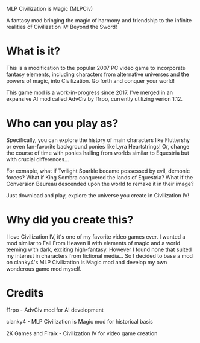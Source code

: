 MLP Civilization is Magic (MLPCiv)

A fantasy mod bringing the magic of harmony and friendship to the infinite realities of Civilization IV: Beyond the Sword!

# What is it?
This is a modification to the popular 2007 PC video game to incorporate fantasy elements, including characters from alternative universes and the powers of magic, into Civilization.
Go forth and conquer your world!

This game mod is a work-in-progress since 2017. I've merged in an expansive AI mod called AdvCiv by f1rpo, currently utilizing verion 1.12.

# Who can you play as?
Specifically, you can explore the history of main characters like Fluttershy or even fan-favorite background ponies like Lyra Heartstrings! 
Or, change the course of time with ponies hailing from worlds similar to Equestria but with crucial differences... 

For exmaple, what if Twilight Sparkle became possessed by evil, demonic forces? What if King Sombra conquered the lands of Equestria?
What if the Conversion Beureau descended upon the world to remake it in their image?

Just download and play, explore the universe you create in Civilization IV!

# Why did you create this?
I love Civilization IV, it's one of my favorite video games ever. I wanted a mod similar to Fall From Heaven II with elements of magic and a world teeming with dark, exciting high-fantasy. However I found none that suited my interest in characters from fictional media...
So I decided to base a mod on clanky4's MLP Civilization is Magic mod and develop my own wonderous game mod myself.

# Credits
f1rpo - AdvCiv mod for AI development

clanky4 - MLP Civilization is Magic mod for historical basis

2K Games and Firaix - Civilization IV for video game creation
